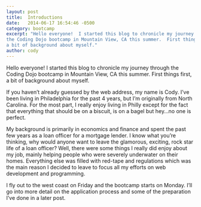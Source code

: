 ```yaml
---
layout: post
title:  Introductions
date:   2014-06-17 16:54:46 -0500
category: bootcamp
excerpt: "Hello everyone!  I started this blog to chronicle my journey through
the Coding Dojo bootcamp in Mountain View, CA this summer.  First things first,
a bit of background about myself."
author: cody
---
```

Hello everyone!  I started this blog to chronicle my journey through the Coding Dojo bootcamp in Mountain View, CA this summer.  First things first, a bit of background about myself.<!--more-->

If you haven’t already guessed by the web address, my name is Cody.  I’ve been living in Philadelphia for the past 4 years, but I’m originally from North Carolina.  For the most part, I really enjoy living in Philly except for the fact that everything that should be on a biscuit, is on a bagel but hey…no one is perfect.

My background is primarily in economics and finance and spent the past few years as a loan officer for a mortgage lender.  I know what you’re thinking, why would anyone want to leave the glamorous, exciting, rock star life of a loan officer?  Well, there were some things I really did enjoy about my job, mainly helping people who were severely  underwater on their homes.  Everything else was filled with red-tape and regulations which was the main reason I decided to leave to focus all my efforts on web development and programming.

I fly out to the west coast on Friday and the bootcamp starts on Monday.  I’ll go into more detail on the application process and some of the preparation I’ve done in a later post.
